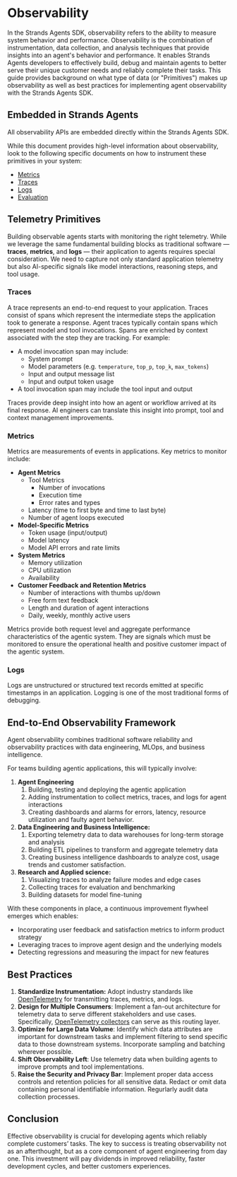 # Observability

In the Strands Agents SDK, observability refers to the ability to measure system behavior and performance. Observability is the combination of instrumentation, data collection, and analysis techniques that provide insights into an agent's behavior and performance. It enables Strands Agents developers to effectively build, debug and maintain agents to better serve their unique customer needs and reliably complete their tasks. This guide provides background on what type of data (or "Primitives") makes up observability as well as best practices for implementing agent observability with the Strands Agents SDK. 

##  Embedded in Strands Agents
All observability APIs are embedded directly within the Strands Agents SDK. 

While this document provides high-level information about observability, look to the following specific documents on how to instrument these primitives in your system:
 
 * [Metrics](./metrics.md)
 * [Traces](./traces.md)
 * [Logs](./logs.md)
 * [Evaluation](./evaluation.md)


## Telemetry Primitives

Building observable agents starts with monitoring the right telemetry. While we leverage the same fundamental building blocks as traditional software — **traces**, **metrics**, and **logs** — their application to agents requires special consideration. We need to capture not only standard application telemetry but also AI-specific signals like model interactions, reasoning steps, and tool usage.

### Traces

A trace represents an end-to-end request to your application. Traces consist of spans which represent the intermediate steps the application took to generate a response. Agent traces typically contain spans which represent model and tool invocations. Spans are enriched by context associated with the step they are tracking. For example:

* A model invocation span may include:
    * System prompt
    * Model parameters (e.g. `temperature`, `top_p`, `top_k`, `max_tokens`)
    * Input and output message list
    * Input and output token usage
* A tool invocation span may include the tool input and output

Traces provide deep insight into how an agent or workflow arrived at its final response. AI engineers can translate this insight into prompt, tool and context management improvements.

### Metrics

Metrics are measurements of events in applications. Key metrics to monitor include: 

* **Agent Metrics**
    * Tool Metrics
        * Number of invocations
        * Execution time
        * Error rates and types
    * Latency (time to first byte and time to last byte)
    * Number of agent loops executed
* **Model-Specific Metrics**
    * Token usage (input/output)
    * Model latency
    * Model API errors and rate limits
* **System Metrics**
    * Memory utilization
    * CPU utilization
    * Availability
* **Customer Feedback and Retention Metrics**
    * Number of interactions with thumbs up/down
    * Free form text feedback
    * Length and duration of agent interactions
    * Daily, weekly, monthly active users

Metrics provide both request level and aggregate performance characteristics of the agentic system. They are signals which must be monitored to ensure the operational health and positive customer impact of the agentic system.

### Logs

Logs are unstructured or structured text records emitted at specific timestamps in an application. Logging is one of the most traditional forms of debugging. 

## End-to-End Observability Framework

Agent observability combines traditional software reliability and observability practices with data engineering, MLOps, and business intelligence.

For teams building agentic applications, this will typically involve:

1. **Agent Engineering**
    1. Building, testing and deploying the agentic application
    2. Adding instrumentation to collect metrics, traces, and logs for agent interactions
    3. Creating dashboards and alarms for errors, latency, resource utilization and faulty agent behavior.
2. **Data Engineering and Business Intelligence:**
    1. Exporting telemetry data to data warehouses for long-term storage and analysis
    2. Building ETL pipelines to transform and aggregate telemetry data
    3. Creating business intelligence dashboards to analyze cost, usage trends and customer satisfaction.
3. **Research and Applied science:**
    1. Visualizing traces to analyze failure modes and edge cases
    2. Collecting traces for evaluation and benchmarking
    3. Building datasets for model fine-tuning 


With these components in place, a continuous improvement flywheel emerges which enables:

* Incorporating user feedback and satisfaction metrics to inform product strategy
* Leveraging traces to improve agent design and the underlying models
* Detecting regressions and measuring the impact for new features

## Best Practices

1. **Standardize Instrumentation:** Adopt industry standards like [OpenTelemetry](https://opentelemetry.io/) for transmitting traces, metrics, and logs. 
2. **Design for Multiple Consumers**: Implement a fan-out architecture for telemetry data to serve different stakeholders and use cases. Specifically, [OpenTelemetry collectors](https://opentelemetry.io/docs/collector/) can serve as this routing layer.
3. **Optimize for Large Data Volume**: Identify which data attributes are important for downstream tasks and implement filtering to send specific data to those downstream systems. Incorporate sampling and batching wherever possible.
4. **Shift Observability Left**: Use telemetry data when building agents to improve prompts and tool implementations. 
5. **Raise the Security and Privacy Bar**: Implement proper data access controls and retention policies for all sensitive data. Redact or omit data containing personal identifiable information. Regurlarly audit data collection processes. 

## Conclusion

Effective observability is crucial for developing agents which reliably complete customers’ tasks. The key to success is treating observability not as an afterthought, but as a core component of agent engineering from day one. This investment will pay dividends in improved reliability, faster development cycles, and better customers experiences.
